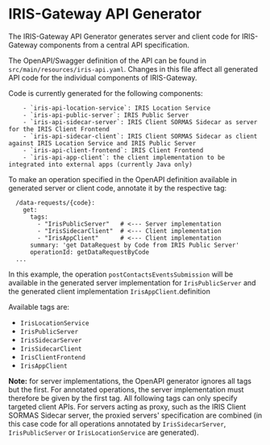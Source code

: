 # IRIS-Gateway API Generator

The IRIS-Gateway API Generator generates server and client code for IRIS-Gateway components from a central API specification.

The OpenAPI/Swagger definition of the API can be found in `src/main/resources/iris-api.yaml`. Changes in this file
affect all generated API code for the individual components of IRIS-Gateway.

Code is currently generated for the following components:

		- `iris-api-location-service`: IRIS Location Service
		- `iris-api-public-server`: IRIS Public Server
		- `iris-api-sidecar-server`: IRIS Client SORMAS Sidecar as server for the IRIS Client Frontend
		- `iris-api-sidecar-client`: IRIS Client SORMAS Sidecar as client against IRIS Location Service and IRIS Public Server
		- `iris-api-client-frontend`: IRIS Client Frontend
		- `iris-api-app-client`: the client implementation to be integrated into external apps (currently Java only)
		
To make an operation specified in the OpenAPI definition available in generated server or client code, annotate it by
the respective tag:

```
  /data-requests/{code}:
    get:
      tags:
        - "IrisPublicServer"   # <--- Server implementation
        - "IrisSidecarClient"  # <--- Client implementation
        - "IrisAppClient"      # <--- Client implementation
      summary: 'get DataRequest by Code from IRIS Public Server'
      operationId: getDataRequestByCode
  ...
```

In this example, the operation `postContactsEventsSubmission` will be available in the generated server implementation
for `IrisPublicServer` and the generated client implementation `IrisAppClient`.definition

Available tags are:
  - `IrisLocationService`
  - `IrisPublicServer`
  - `IrisSidecarServer`
  - `IrisSidecarClient`
  - `IrisClientFrontend`
  - `IrisAppClient`

**Note:** for server implementations, the OpenAPI generator ignores all tags but the first. For annotated operations,
the server implementation must therefore be given by the first tag. All following tags can only specify targeted client APIs.
For servers acting as proxy, such as the IRIS Client SORMAS Sidecar server, the proxied servers' specification are
combined (in this case code for all operations annotated by `IrisSidecarServer`, `IrisPublicServer` or `IrisLocationService`
are generated).
